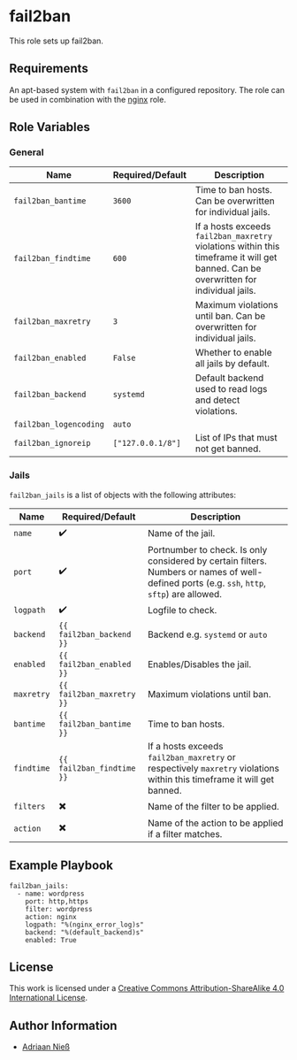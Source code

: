 # fail2ban

This role sets up fail2ban.

## Requirements

An apt-based system with `fail2ban` in a configured repository.
The role can be used in combination with the [nginx](https://github.com/stuvusIT/nginx) role. 

## Role Variables

### General

| Name                   | Required/Default  | Description                                                                                                                          |
|------------------------|-------------------|--------------------------------------------------------------------------------------------------------------------------------------|
| `fail2ban_bantime`     | `3600`            | Time to ban hosts. Can be overwritten for individual jails.                                                                          |
| `fail2ban_findtime`    | `600`             | If a hosts exceeds `fail2ban_maxretry` violations within this timeframe it will get banned. Can be overwritten for individual jails. |
| `fail2ban_maxretry`    | `3`               | Maximum violations until ban. Can be overwritten for individual jails.                                                               |
| `fail2ban_enabled`     | `False`           | Whether to enable all jails by default.                                                                                              |
| `fail2ban_backend`     | `systemd`         | Default backend used to read logs and detect violations.                                                                             |
| `fail2ban_logencoding` | `auto`            |                                                                                                                                      |
| `fail2ban_ignoreip`    | `["127.0.0.1/8"]` | List of IPs that must not get banned.                                                                                                |

### Jails

`fail2ban_jails` is a list of objects with the following attributes:

| Name       | Required/Default          | Description                                                                                                                                  |
|------------|---------------------------|----------------------------------------------------------------------------------------------------------------------------------------------|
| `name`     | :heavy_check_mark:        | Name of the jail.                                                                                                                            |
| `port`     | :heavy_check_mark:        | Portnumber to check. Is only considered by certain filters. Numbers or names of well-defined ports (e.g. `ssh`, `http`, `sftp`) are allowed. |
| `logpath`  | :heavy_check_mark:        | Logfile to check.                                                                                                                            |
| `backend`  | `{{ fail2ban_backend }}`  | Backend e.g. `systemd` or `auto`                                                                                                             |
| `enabled`  | `{{ fail2ban_enabled }}`  | Enables/Disables the jail.                                                                                                                   |
| `maxretry` | `{{ fail2ban_maxretry }}` | Maximum violations until ban.                                                                                                                |
| `bantime`  | `{{ fail2ban_bantime }}`  | Time to ban hosts.                                                                                                                           |
| `findtime` | `{{ fail2ban_findtime }}` | If a hosts exceeds `fail2ban_maxretry` or respectively `maxretry` violations within this timeframe it will get banned.                       |
| `filters`  | :heavy_multiplication_x:  | Name of the filter to be applied.                                                                                                            |
| `action`   | :heavy_multiplication_x:  | Name of the action to be applied if a filter matches.                                                                                        |

## Example Playbook

```
fail2ban_jails:
  - name: wordpress
    port: http,https
    filter: wordpress
    action: nginx
    logpath: "%(nginx_error_log)s"
    backend: "%(default_backend)s"
    enabled: True
```

## License

This work is licensed under a [Creative Commons Attribution-ShareAlike 4.0 International License](https://creativecommons.org/licenses/by-sa/4.0/).


## Author Information

- [Adriaan Nieß](https://github.com/AdriaanNiess)
